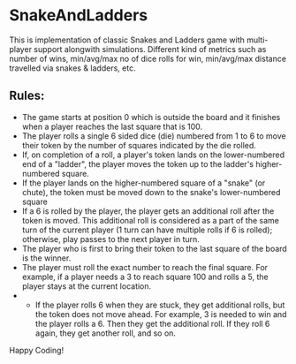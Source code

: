 # SnakeAndLadders

This is implementation of classic Snakes and Ladders game with multi-player support alongwith simulations. 
Different kind of metrics such as number of wins, min/avg/max no of dice rolls for win, min/avg/max distance travelled via snakes & ladders, etc.

## Rules:
 - The game starts at position 0 which is outside the board and it finishes when a player reaches the last square that is 100.
 - The player rolls a single 6 sided dice (die) numbered from 1 to 6 to move their token by the number of squares indicated by the die rolled.
 - If, on completion of a roll, a player's token lands on the lower-numbered end of a "ladder", the player moves the token up to the ladder's higher-numbered square.
 - If the player lands on the higher-numbered square of a "snake" (or chute), the token must be moved down to the snake's lower-numbered square
 - If a 6 is rolled by the player, the player gets an additional roll after the token is moved. This additional roll is considered as a part of the same turn of the current player (1 turn can have multiple rolls if 6 is rolled); otherwise, play passes to the next player in turn.
 - The player who is first to bring their token to the last square of the board is the winner.
 - The player must roll the exact number to reach the final square. For example, if a player
needs a 3 to reach square 100 and rolls a 5, the player stays at the current location.
 - - If the player rolls 6 when they are stuck, they get additional rolls, but the token does not move ahead. For example, 3 is needed to win and the player rolls a 6. Then they get the additional roll. If they roll 6 again, they get another roll, and so
on.

Happy Coding!
